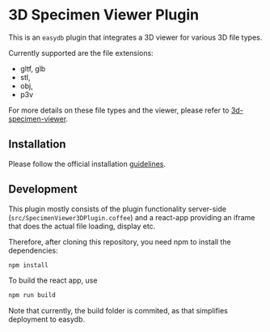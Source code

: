 # 3D Specimen Viewer Plugin

This is an `easydb` plugin that integrates a 3D viewer for various 3D file types.

Currently supported are the file extensions:

- gltf, glb
- stl,
- obj,
- p3v

For more details on these file types and the viewer, please refer to [3d-specimen-viewer](https://gitlab.ethz.ch/betim/3d-specimen-viewer).

## Installation

Please follow the official installation [guidelines](https://docs.easydb.de/en/sysadmin/configuration/easydb-server.yml/plugins/).

## Development

This plugin mostly consists of the plugin functionality server-side (`src/SpecimenViewer3DPlugin.coffee`) and a react-app providing an iframe that does the actual file loading, display etc.

Therefore, after cloning this repository, you need npm to install the dependencies:

```bash
npm install
```

To build the react app, use

```bash
npm run build
```

Note that currently, the build folder is commited, as that simplifies deployment to easydb.
